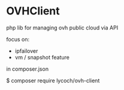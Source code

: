 # OVHClient

php lib for managing ovh public cloud via API

focus on:
- ipfailover
- vm / snapshot feature


in composer.json

$ composer require lycoch/ovh-client

